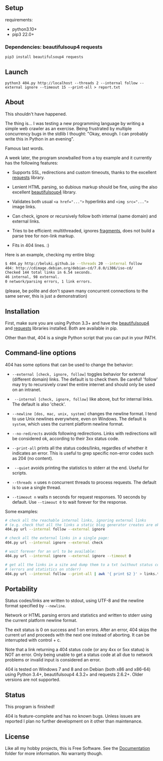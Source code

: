 
## Setup
requirements: 
- python3.10+ 
- pip3 22.0+

### Dependencies: beautifulsoup4 requests

```
pip3 install beautifulsoup4 requests
```


## Launch

```
python3 404.py http://localhost --threads 2 --internal follow --external ignore --timeout 15 --print-all > report.txt
```


## About

This shouldn't have happened.

The thing is... I was testing a new programming language by writing
a simple web crawler as an exercise. Being frustrated by multiple concurrency
bugs in the stdlib I thought: "Okay, enough. I can probably write this in
Python in an evening".

Famous last words.

A week later, the program snowballed from a toy example and it currently
has the following features:

* Supports SSL, redirections and custom timeouts, thanks
  to the excellent [requests][] library.

* Lenient HTML parsing, so dubious markup should be fine, using
  the also excellent [beautifulsoup4][] library.

* Validates both usual `<a href="...">` hyperlinks and `<img src="...">`
  image links.

* Can check, ignore or recursively follow both internal (same domain)
  and external links.

* Tries to be efficient: multithreaded, ignores [fragments][], does not build
  a parse tree for non-link markup.

* Fits in 404 lines. :)

[beautifulsoup4]: http://www.crummy.com/software/BeautifulSoup/
[fragments]: http://en.wikipedia.org/wiki/Fragment_identifier
[requests]: http://docs.python-requests.org/en/latest/

Here is an example, checking my entire blog:

```bash
$ 404.py http://beluki.github.io --threads 20 --internal follow
404: http://cdimage.debian.org/debian-cd/7.8.0/i386/iso-cd/
Checked 144 total links in 6.54 seconds.
46 internal, 98 external.
0 network/parsing errors, 1 link errors.
```

(please, be polite and don't spawn many concurrent connections to the
same server, this is just a demonstration)

## Installation

First, make sure you are using Python 3.3+ and have the [beautifulsoup4][]
and [requests][] libraries installed. Both are available in pip.

Other than that, 404 is a single Python script that you can put in your PATH.

## Command-line options

404 has some options that can be used to change the behavior:

*  `--external [check, ignore, follow]` toggles behavior for external (different
   domain) links. The default is to check them. Be careful! 'follow' may try
   to recursively crawl the entire internet and should only be used on an
   intranet.

* ` --internal [check, ignore, follow]` like above, but for internal links.
  The default is also 'check'.

* `--newline [dos, mac, unix, system]` changes the newline format.
  I tend to use Unix newlines everywhere, even on Windows. The default is
  `system`, which uses the current platform newline format.

* `--no-redirects` avoids following redirections. Links with redirections
   will be considered ok, according to their 3xx status code.

* `--print-all` prints all the status codes/links, regardles of whether
  it indicates an error. This is useful to grep specific non-error codes
  such as 204 (no content).

* ` --quiet` avoids printing the statistics to stderr at the end.
  Useful for scripts.

* `--threads n` uses n concurrent threads to process requests.
  The default is to use a single thread.

* `--timeout n` waits n seconds for request responses. 10 seconds by
  default. Use `--timeout 0` to wait forever for the response.

Some examples:

```bash
# check all the reachable internal links, ignoring external links
# (e.g. check that all the links a static blog generator creates are ok)
404.py url --internal follow --external ignore

# check all the external links in a single page:
404.py url --internal ignore --external check

# wait forever for an url to be available:
404.py url --internal ignore --external ignore --timeout 0

# get all the links in a site and dump them to a txt (without status code)
# (errors and statistics on stderr)
404.py url --internal follow --print-all | awk '{ print $2 }' > links.txt
```

## Portability

Status codes/links are written to stdout, using UTF-8 and the newline
format specified by `--newline`.

Network or HTML parsing errors and statistics and written to stderr using
the current platform newline format.

The exit status is 0 on success and 1 on errors. After an error,
404 skips the current url and proceeds with the next one instead of aborting.
It can be interrupted with control + c.

Note that a link returning a 404 status code (or any 4xx or 5xx status) is
NOT an error. Only being unable to get a status code at all due to network
problems or invalid input is considered an error.

404 is tested on Windows 7 and 8 and on Debian (both x86 and x86-64)
using Python 3.4+, beautifulsoup4 4.3.2+ and requests 2.6.2+. Older versions
are not supported.

## Status

This program is finished!

404 is feature-complete and has no known bugs. Unless issues are reported
I plan no further development on it other than maintenance.

## License

Like all my hobby projects, this is Free Software. See the [Documentation][]
folder for more information. No warranty though.

[Documentation]: Documentation


